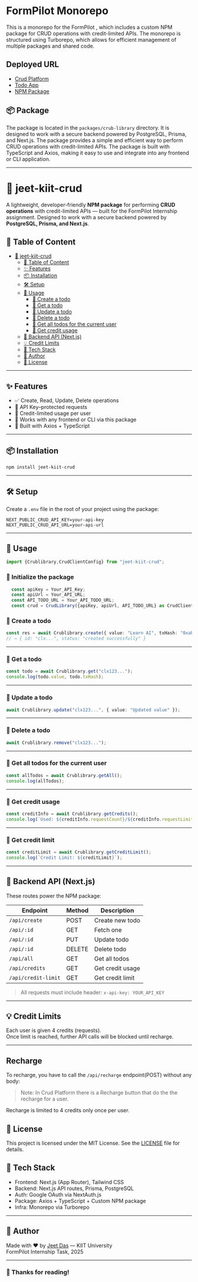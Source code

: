 # FormPilot Monorepo

This is a monorepo for the FormPilot , which includes a custom NPM package for CRUD operations with credit-limited APIs.
The monorepo is structured using Turborepo, which allows for efficient management of multiple packages and shared code.

## Deployed URL

- [Crud Platform](https://formpilot-intern-crud-platform.vercel.app/)
- [Todo App](https://formpilot-intern-todo-app.vercel.app/)
- [NPM Package](https://www.npmjs.com/package/jeet-kiit-crud)


## 📦 Package

The package is located in the `packages/crub-library` directory. It is designed to work with a secure backend powered by PostgreSQL, Prisma, and Next.js.
The package provides a simple and efficient way to perform CRUD operations with credit-limited APIs.
The package is built with TypeScript and Axios, making it easy to use and integrate into any frontend or CLI application.

---


# 🧩 jeet-kiit-crud

A lightweight, developer-friendly **NPM package** for performing **CRUD operations** with credit-limited APIs — built for the FormPilot Internship assignment.
Designed to work with a secure backend powered by **PostgreSQL, Prisma, and Next.js**.

## 📖 Table of Content

- [🧩 jeet-kiit-crud](#-jeet-kiit-crud)
  - [📖 Table of Content](#-table-of-content)
  - [✨ Features](#-features)
  - [📦 Installation](#-installation)
  - [🛠 Setup](#-setup)
  - [🚀 Usage](#-usage)
    - [🔹 Create a todo](#-create-a-todo)
    - [🔹 Get a todo](#-get-a-todo)
    - [🔹 Update a todo](#-update-a-todo)
    - [🔹 Delete a todo](#-delete-a-todo)
    - [🔹 Get all todos for the current user](#-get-all-todos-for-the-current-user)
    - [🔹 Get credit usage](#-get-credit-usage)
  - [🧪 Backend API (Next.js)](#-backend-api-nextjs)
  - [💡 Credit Limits](#credit-limits)
  - [🧱 Tech Stack](#tech-stack)
  - [📌 Author](#author)
  - [📜 License](#license)
---

## ✨ Features

- ✅ Create, Read, Update, Delete operations
- 🔐 API Key–protected requests
- 🔋 Credit-limited usage per user
- 🧾 Works with any frontend or CLI via this package
- 🧰 Built with Axios + TypeScript

---

## 📦 Installation

```bash
npm install jeet-kiit-crud
```


---

## 🛠 Setup

Create a `.env` file in the root of your project using the package:

```env
NEXT_PUBLIC_CRUD_API_KEY=your-api-key
NEXT_PUBLIC_CRUD_API_URL=your-api-url
```

---

## 🚀 Usage

```ts
import {Crublibrary,CrudClientConfig} from "jeet-kiit-crud";
```

### 🔹 Initialize the package

```ts
  const apiKey = Your_API_Key;
  const apiUrl = Your_API_URL;
  const API_TODO_URL = Your_API_TODO_URL;
  const crud = CrudLibrary({apiKey, apiUrl, API_TODO_URL} as CrudClientConfig);
  ```

### 🔹 Create a todo

```ts
const res = await Crublibrary.create({ value: "Learn AI", txHash: "0xabc123" });
// → { id: "clx...", status: "created successfully" }
```

---

### 🔹 Get a todo

```ts
const todo = await Crublibrary.get("clx123...");
console.log(todo.value, todo.txHash);
```

---

### 🔹 Update a todo

```ts
await Crublibrary.update("clx123...", { value: "Updated value" });
```

---

### 🔹 Delete a todo

```ts
await Crublibrary.remove("clx123...");
```

---

### 🔹 Get all todos for the current user

```ts
const allTodos = await Crublibrary.getAll();
console.log(allTodos);
```

---

### 🔹 Get credit usage

```ts
const creditInfo = await Crublibrary.getCredits();
console.log(`Used: ${creditInfo.requestCount}/${creditInfo.requestLimit}`);
```

---

### 🔹 Get credit limit

```ts
const creditLimit = await Crublibrary.getCreditLimit();
console.log(`Credit Limit: ${creditLimit}`);
```
---

## 🧪 Backend API (Next.js)

These routes power the NPM package:

| Endpoint            | Method | Description      |
| --------------      | ------ | ---------------- |
| `/api/create`       | POST   | Create new todo  |
| `/api/:id`          | GET    | Fetch one        |
| `/api/:id`          | PUT    | Update todo      |
| `/api/:id`          | DELETE | Delete todo      |
| `/api/all`          | GET    | Get all todos    |
| `/api/credits`      | GET    | Get credit usage |
| `/api/credit-limit` | GET    | Get credit limit |

> All requests must include header:
> `x-api-key: YOUR_API_KEY`

---

## 💡 Credit Limits

Each user is given 4 credits (requests).  
Once limit is reached, further API calls will be blocked until recharge.

---

## Recharge

To recharge, you have to call the `/api/recharge` endpoint(POST) without any body:

> Note: In Crud Platform there is a Recharge button that do the the recharge for a user.

Recharge is limited to 4 credits only once per user.


## 📜 License
This project is licensed under the MIT License. See the [LICENSE](LICENSE) file for details.

## 🧱 Tech Stack

- Frontend: Next.js (App Router), Tailwind CSS
- Backend: Next.js API routes, Prisma, PostgreSQL
- Auth: Google OAuth via NextAuth.js
- Package: Axios + TypeScript + Custom NPM package
- Infra: Monorepo via Turborepo

---

## 📌 Author

Made with ❤️ by [Jeet Das](https://github.com/JeetDas5) — KIIT University  
FormPilot Internship Task, 2025


---


### 💝 Thanks for reading!
